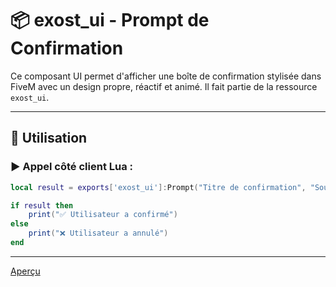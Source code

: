 
# 📦 exost_ui - Prompt de Confirmation

Ce composant UI permet d'afficher une boîte de confirmation stylisée dans FiveM avec un design propre, réactif et animé. Il fait partie de la ressource `exost_ui`.

---

## 🚀 Utilisation

### ▶️ Appel côté client Lua :

```lua
local result = exports['exost_ui']:Prompt("Titre de confirmation", "Souhaitez-vous vraiment effectuer cette action ?")

if result then
    print("✅ Utilisateur a confirmé")
else
    print("❌ Utilisateur a annulé")
end
```
---

[Aperçu](img/img_prompt.png)
